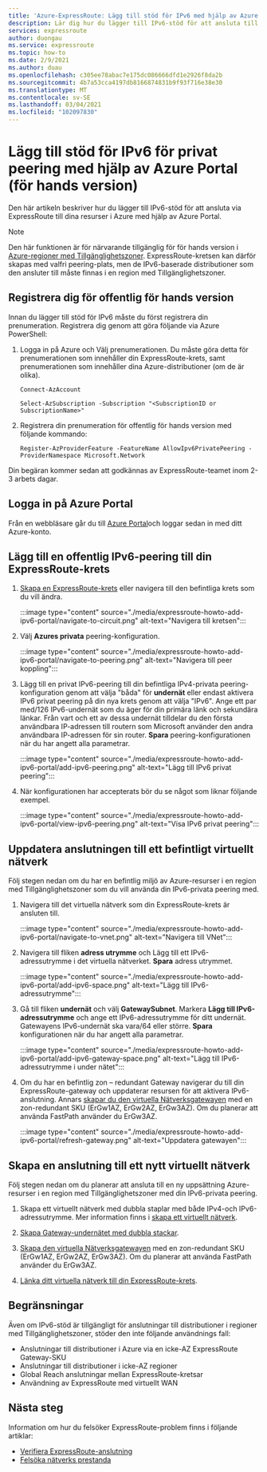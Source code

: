 ```yaml
---
title: 'Azure-ExpressRoute: Lägg till stöd för IPv6 med hjälp av Azure Portal'
description: Lär dig hur du lägger till IPv6-stöd för att ansluta till Azure-distributioner med hjälp av Azure Portal.
services: expressroute
author: duongau
ms.service: expressroute
ms.topic: how-to
ms.date: 2/9/2021
ms.author: duau
ms.openlocfilehash: c305ee78abac7e175dc086666dfd1e2926f8da2b
ms.sourcegitcommit: 4b7a53cca4197db8166874831b9f93f716e38e30
ms.translationtype: MT
ms.contentlocale: sv-SE
ms.lasthandoff: 03/04/2021
ms.locfileid: "102097830"
---
```

# <a name="add-ipv6-support-for-private-peering-using-the-azure-portal-preview"></a>Lägg till stöd för IPv6 för privat peering med hjälp av Azure Portal (för hands version)

Den här artikeln beskriver hur du lägger till IPv6-stöd för att ansluta via ExpressRoute till dina resurser i Azure med hjälp av Azure Portal. 

> [!Note]
> Den här funktionen är för närvarande tillgänglig för för hands version i [Azure-regioner med Tillgänglighetszoner](https://docs.microsoft.com/azure/availability-zones/az-region#azure-regions-with-availability-zones). ExpressRoute-kretsen kan därför skapas med valfri peering-plats, men de IPv6-baserade distributioner som den ansluter till måste finnas i en region med Tillgänglighetszoner.

## <a name="register-for-public-preview"></a>Registrera dig för offentlig för hands version
Innan du lägger till stöd för IPv6 måste du först registrera din prenumeration. Registrera dig genom att göra följande via Azure PowerShell:
1.  Logga in på Azure och Välj prenumerationen. Du måste göra detta för prenumerationen som innehåller din ExpressRoute-krets, samt prenumerationen som innehåller dina Azure-distributioner (om de är olika).

    ```azurepowershell-interactive
    Connect-AzAccount 

    Select-AzSubscription -Subscription "<SubscriptionID or SubscriptionName>"
    ```

2. Registrera din prenumeration för offentlig för hands version med följande kommando:
    ```azurepowershell-interactive
    Register-AzProviderFeature -FeatureName AllowIpv6PrivatePeering -ProviderNamespace Microsoft.Network
    ```

Din begäran kommer sedan att godkännas av ExpressRoute-teamet inom 2-3 arbets dagar.

## <a name="sign-in-to-the-azure-portal"></a>Logga in på Azure Portal

Från en webbläsare går du till [Azure Portal](https://portal.azure.com)och loggar sedan in med ditt Azure-konto.

## <a name="add-ipv6-private-peering-to-your-expressroute-circuit"></a>Lägg till en offentlig IPv6-peering till din ExpressRoute-krets

1. [Skapa en ExpressRoute-krets](https://docs.microsoft.com/azure/expressroute/expressroute-howto-circuit-portal-resource-manager) eller navigera till den befintliga krets som du vill ändra.

    :::image type="content" source="./media/expressroute-howto-add-ipv6-portal/navigate-to-circuit.png" alt-text="Navigera till kretsen":::

2. Välj **Azures privata** peering-konfiguration.

    :::image type="content" source="./media/expressroute-howto-add-ipv6-portal/navigate-to-peering.png" alt-text="Navigera till peer koppling":::

3. Lägg till en privat IPv6-peering till din befintliga IPv4-privata peering-konfiguration genom att välja "båda" för **undernät** eller endast aktivera IPv6 privat peering på din nya krets genom att välja "IPv6". Ange ett par med/126 IPv6-undernät som du äger för din primära länk och sekundära länkar. Från vart och ett av dessa undernät tilldelar du den första användbara IP-adressen till routern som Microsoft använder den andra användbara IP-adressen för sin router. **Spara** peering-konfigurationen när du har angett alla parametrar.

    :::image type="content" source="./media/expressroute-howto-add-ipv6-portal/add-ipv6-peering.png" alt-text="Lägg till IPv6 privat peering":::

4. När konfigurationen har accepterats bör du se något som liknar följande exempel.

    :::image type="content" source="./media/expressroute-howto-add-ipv6-portal/view-ipv6-peering.png" alt-text="Visa IPv6 privat peering":::

## <a name="update-your-connection-to-an-existing-virtual-network"></a>Uppdatera anslutningen till ett befintligt virtuellt nätverk

Följ stegen nedan om du har en befintlig miljö av Azure-resurser i en region med Tillgänglighetszoner som du vill använda din IPv6-privata peering med.

1. Navigera till det virtuella nätverk som din ExpressRoute-krets är ansluten till.

    :::image type="content" source="./media/expressroute-howto-add-ipv6-portal/navigate-to-vnet.png" alt-text="Navigera till VNet":::

2. Navigera till fliken **adress utrymme** och Lägg till ett IPv6-adressutrymme i det virtuella nätverket. **Spara** adress utrymmet.

    :::image type="content" source="./media/expressroute-howto-add-ipv6-portal/add-ipv6-space.png" alt-text="Lägg till IPv6-adressutrymme":::

3. Gå till fliken **undernät** och välj **GatewaySubnet**. Markera **Lägg till IPv6-adressutrymme** och ange ett IPv6-adressutrymme för ditt undernät. Gatewayens IPv6-undernät ska vara/64 eller större. **Spara** konfigurationen när du har angett alla parametrar.

    :::image type="content" source="./media/expressroute-howto-add-ipv6-portal/add-ipv6-gateway-space.png" alt-text="Lägg till IPv6-adressutrymme i under nätet":::

4. Om du har en befintlig zon – redundant Gateway navigerar du till din ExpressRoute-gateway och uppdaterar resursen för att aktivera IPv6-anslutning. Annars [skapar du den virtuella Nätverksgatewayen](https://docs.microsoft.com/azure/expressroute/expressroute-howto-add-gateway-portal-resource-manager) med en zon-redundant SKU (ErGw1AZ, ErGw2AZ, ErGw3AZ). Om du planerar att använda FastPath använder du ErGw3AZ.

    :::image type="content" source="./media/expressroute-howto-add-ipv6-portal/refresh-gateway.png" alt-text="Uppdatera gatewayen":::

## <a name="create-a-connection-to-a-new-virtual-network"></a>Skapa en anslutning till ett nytt virtuellt nätverk

Följ stegen nedan om du planerar att ansluta till en ny uppsättning Azure-resurser i en region med Tillgänglighetszoner med din IPv6-privata peering.

1. Skapa ett virtuellt nätverk med dubbla staplar med både IPv4-och IPv6-adressutrymme. Mer information finns i [skapa ett virtuellt nätverk](https://docs.microsoft.com/azure/virtual-network/quick-create-portal#create-a-virtual-network).

2. [Skapa Gateway-undernätet med dubbla stackar](https://docs.microsoft.com/azure/expressroute/expressroute-howto-add-gateway-portal-resource-manager#create-the-gateway-subnet).

3. [Skapa den virtuella Nätverksgatewayen](https://docs.microsoft.com/azure/expressroute/expressroute-howto-add-gateway-portal-resource-manager#create-the-virtual-network-gateway) med en zon-redundant SKU (ErGw1AZ, ErGw2AZ, ErGw3AZ). Om du planerar att använda FastPath använder du ErGw3AZ.

4. [Länka ditt virtuella nätverk till din ExpressRoute-krets](https://docs.microsoft.com/azure/expressroute/expressroute-howto-linkvnet-portal-resource-manager).

## <a name="limitations"></a>Begränsningar
Även om IPv6-stöd är tillgängligt för anslutningar till distributioner i regioner med Tillgänglighetszoner, stöder den inte följande användnings fall:

* Anslutningar till distributioner i Azure via en icke-AZ ExpressRoute Gateway-SKU
* Anslutningar till distributioner i icke-AZ regioner
* Global Reach anslutningar mellan ExpressRoute-kretsar
* Användning av ExpressRoute med virtuellt WAN

## <a name="next-steps"></a>Nästa steg

Information om hur du felsöker ExpressRoute-problem finns i följande artiklar:

* [Verifiera ExpressRoute-anslutning](expressroute-troubleshooting-expressroute-overview.md)
* [Felsöka nätverks prestanda](expressroute-troubleshooting-network-performance.md)
